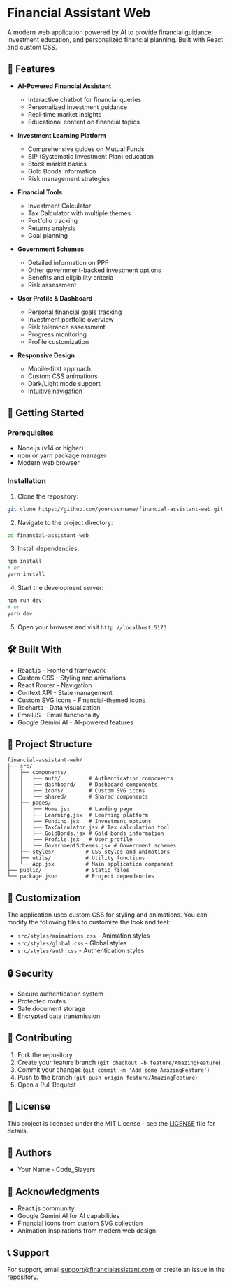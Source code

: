 # Financial Assistant Web

A modern web application powered by AI to provide financial guidance, investment education, and personalized financial planning. Built with React and custom CSS.

## 🌟 Features

- **AI-Powered Financial Assistant**
  - Interactive chatbot for financial queries
  - Personalized investment guidance
  - Real-time market insights
  - Educational content on financial topics

- **Investment Learning Platform**
  - Comprehensive guides on Mutual Funds
  - SIP (Systematic Investment Plan) education
  - Stock market basics
  - Gold Bonds information
  - Risk management strategies

- **Financial Tools**
  - Investment Calculator
  - Tax Calculator with multiple themes
  - Portfolio tracking
  - Returns analysis
  - Goal planning

- **Government Schemes**
  - Detailed information on PPF
  - Other government-backed investment options
  - Benefits and eligibility criteria
  - Risk assessment

- **User Profile & Dashboard**
  - Personal financial goals tracking
  - Investment portfolio overview
  - Risk tolerance assessment
  - Progress monitoring
  - Profile customization

- **Responsive Design**
  - Mobile-first approach
  - Custom CSS animations
  - Dark/Light mode support
  - Intuitive navigation

## 🚀 Getting Started

### Prerequisites

- Node.js (v14 or higher)
- npm or yarn package manager
- Modern web browser

### Installation

1. Clone the repository:
```bash
git clone https://github.com/yourusername/financial-assistant-web.git
```

2. Navigate to the project directory:
```bash
cd financial-assistant-web
```

3. Install dependencies:
```bash
npm install
# or
yarn install
```

4. Start the development server:
```bash
npm run dev
# or
yarn dev
```

5. Open your browser and visit `http://localhost:5173`

## 🛠️ Built With

- React.js - Frontend framework
- Custom CSS - Styling and animations
- React Router - Navigation
- Context API - State management
- Custom SVG Icons - Financial-themed icons
- Recharts - Data visualization
- EmailJS - Email functionality
- Google Gemini AI - AI-powered features

## 📁 Project Structure

```
financial-assistant-web/
├── src/
│   ├── components/
│   │   ├── auth/         # Authentication components
│   │   ├── dashboard/    # Dashboard components
│   │   ├── icons/        # Custom SVG icons
│   │   └── shared/       # Shared components
│   ├── pages/
│   │   ├── Home.jsx      # Landing page
│   │   ├── Learning.jsx  # Learning platform
│   │   ├── Funding.jsx   # Investment options
│   │   ├── TaxCalculator.jsx # Tax calculation tool
│   │   ├── GoldBonds.jsx # Gold bonds information
│   │   ├── Profile.jsx   # User profile
│   │   └── GovernmentSchemes.jsx # Government schemes
│   ├── styles/          # CSS styles and animations
│   ├── utils/           # Utility functions
│   └── App.jsx          # Main application component
├── public/              # Static files
└── package.json         # Project dependencies
```

## 🎨 Customization

The application uses custom CSS for styling and animations. You can modify the following files to customize the look and feel:

- `src/styles/animations.css` - Animation styles
- `src/styles/global.css` - Global styles
- `src/styles/auth.css` - Authentication styles

## 🔒 Security

- Secure authentication system
- Protected routes
- Safe document storage
- Encrypted data transmission

## 🤝 Contributing

1. Fork the repository
2. Create your feature branch (`git checkout -b feature/AmazingFeature`)
3. Commit your changes (`git commit -m 'Add some AmazingFeature'`)
4. Push to the branch (`git push origin feature/AmazingFeature`)
5. Open a Pull Request

## 📝 License

This project is licensed under the MIT License - see the [LICENSE](LICENSE) file for details.

## 👥 Authors

- Your Name - Code_Slayers
## 🙏 Acknowledgments

- React.js community
- Google Gemini AI for AI capabilities
- Financial icons from custom SVG collection
- Animation inspirations from modern web design

## 📞 Support

For support, email support@financialassistant.com or create an issue in the repository.